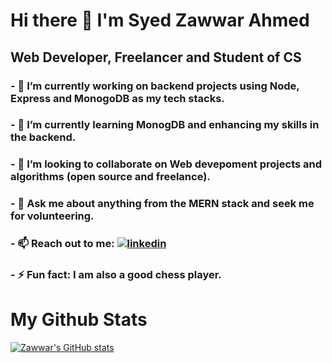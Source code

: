 # Hi there 👋 I'm Syed Zawwar Ahmed
## Web Developer, Freelancer and Student of CS

### - 🔭 I’m currently working on backend projects using Node, Express and MonogoDB as my tech stacks.
### - 🌱 I’m currently learning MonogDB and enhancing my skills in the backend.
### - 👯 I’m looking to collaborate on Web devepoment projects and algorithms (open source and freelance).
### - 💬 Ask me about anything from the MERN stack and seek me for volunteering.
### - 📫 Reach out to me: [![linkedin](<img src="https://img.icons8.com/color/48/000000/linkedin.png"/>)](https://www.linkedin.com/in/syed-zawwar-ahmed-b7345a1b8/)
### - ⚡ Fun fact: I am also a good chess player.

# My Github Stats
[![Zawwar's GitHub stats](https://github-readme-stats.vercel.app/api?username=SyedZawwarAhmed)](https://github.com/anuraghazra/github-readme-stats)
